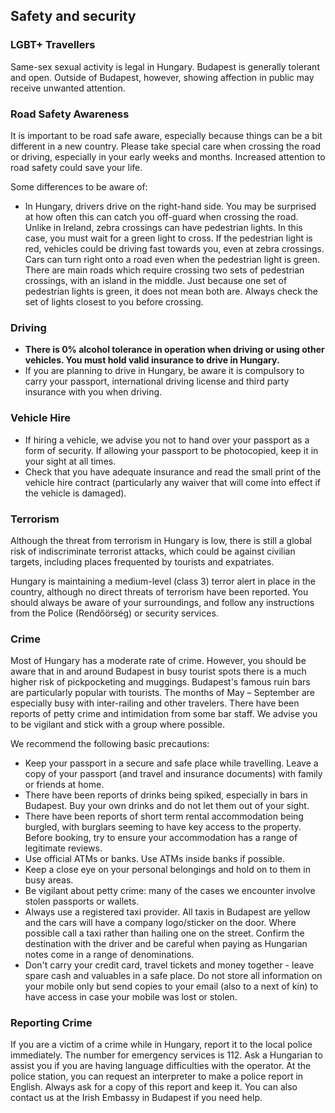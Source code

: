 ## Safety and security

### **LGBT+ Travellers**

Same-sex sexual activity is legal in Hungary. Budapest is generally tolerant and open. Outside of Budapest, however, showing affection in public may receive unwanted attention.

### **Road Safety Awareness**

It is important to be road safe aware, especially because things can be a bit different in a new country. Please take special care when crossing the road or driving, especially in your early weeks and months. Increased attention to road safety could save your life.

Some differences to be aware of:

* In Hungary, drivers drive on the right-hand side. You may be surprised at how often this can catch you off-guard when crossing the road. Unlike in Ireland, zebra crossings can have pedestrian lights. In this case, you must wait for a green light to cross. If the pedestrian light is red, vehicles could be driving fast towards you, even at zebra crossings. Cars can turn right onto a road even when the pedestrian light is green. There are main roads which require crossing two sets of pedestrian crossings, with an island in the middle. Just because one set of pedestrian lights is green, it does not mean both are. Always check the set of lights closest to you before crossing.

### **Driving**

* **There is 0% alcohol tolerance in operation when driving or using other vehicles. You must hold valid insurance to drive in Hungary.**
* If you are planning to drive in Hungary, be aware it is compulsory to carry your passport, international driving license and third party insurance with you when driving.

### **Vehicle Hire**

* If hiring a vehicle, we advise you not to hand over your passport as a form of security. If allowing your passport to be photocopied, keep it in your sight at all times.
* Check that you have adequate insurance and read the small print of the vehicle hire contract (particularly any waiver that will come into effect if the vehicle is damaged).

### **Terrorism**

Although the threat from terrorism in Hungary is low, there is still a global risk of indiscriminate terrorist attacks, which could be against civilian targets, including places frequented by tourists and expatriates.

Hungary is maintaining a medium-level (class 3) terror alert in place in the country, although no direct threats of terrorism have been reported. You should always be aware of your surroundings, and follow any instructions from the Police (Rendőörség) or security services.

### **Crime**

Most of Hungary has a moderate rate of crime. However, you should be aware that in and around Budapest in busy tourist spots there is a much higher risk of pickpocketing and muggings. Budapest's famous ruin bars are particularly popular with tourists. The months of May – September are especially busy with inter-railing and other travelers. There have been reports of petty crime and intimidation from some bar staff. We advise you to be vigilant and stick with a group where possible.

We recommend the following basic precautions:

* Keep your passport in a secure and safe place while travelling. Leave a copy of your passport (and travel and insurance documents) with family or friends at home.
* There have been reports of drinks being spiked, especially in bars in Budapest. Buy your own drinks and do not let them out of your sight.
* There have been reports of short term rental accommodation being burgled, with burglars seeming to have key access to the property. Before booking, try to ensure your accommodation has a range of legitimate reviews.
* Use official ATMs or banks. Use ATMs inside banks if possible.
* Keep a close eye on your personal belongings and hold on to them in busy areas.
* Be vigilant about petty crime: many of the cases we encounter involve stolen passports or wallets.
* Always use a registered taxi provider. All taxis in Budapest are yellow and the cars will have a company logo/sticker on the door. Where possible call a taxi rather than hailing one on the street. Confirm the destination with the driver and be careful when paying as Hungarian notes come in a range of denominations.
* Don't carry your credit card, travel tickets and money together - leave spare cash and valuables in a safe place. Do not store all information on your mobile only but send copies to your email (also to a next of kin) to have access in case your mobile was lost or stolen.

### **Reporting Crime**

If you are a victim of a crime while in Hungary, report it to the local police immediately. The number for emergency services is 112. Ask a Hungarian to assist you if you are having language difficulties with the operator. At the police station, you can request an interpreter to make a police report in English. Always ask for a copy of this report and keep it. You can also contact us at the Irish Embassy in Budapest if you need help.